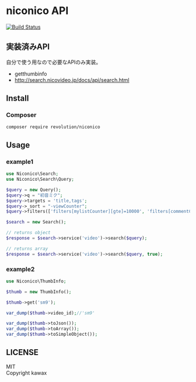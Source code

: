 # niconico API

[![Build Status](https://travis-ci.org/kawax/niconico.svg?branch=master)](https://travis-ci.org/kawax/niconico)

## 実装済みAPI
自分で使う用なので必要なAPIのみ実装。

- getthumbinfo
- http://search.nicovideo.jp/docs/api/search.html

## Install

### Composer
```
composer require revolution/niconico
```

## Usage

### example1
```php
use Niconico\Search;
use Niconico\Search\Query;

$query = new Query();
$query->q = "初音ミク";
$query->targets = 'title,tags';
$query->_sort = "-viewCounter";
$query->filters(['filters[mylistCounter][gte]=10000', 'filters[commentCounter][gte]=100000']);

$search = new Search();

// returns object
$response = $search->service('video')->search($query);

// returns array
$response = $search->service('video')->search($query, true);
```

### example2
```php
use Niconico\ThumbInfo;

$thumb = new ThumbInfo();

$thumb->get('sm9');

var_dump($thumb->video_id);//'sm9'

var_dump($thumb->toJson());
var_dump($thumb->toArray());
var_dump($thumb->toSimpleObject());
```

## LICENSE
MIT  
Copyright kawax
